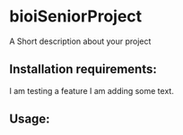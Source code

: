 # bioiSeniorProject
A Short description about your project

## Installation requirements:
I am testing a feature
I am adding some text.

## Usage:
